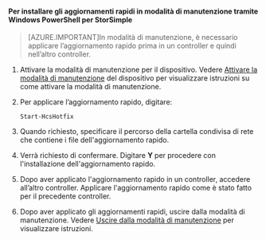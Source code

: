 #### Per installare gli aggiornamenti rapidi in modalità di manutenzione tramite Windows PowerShell per StorSimple

> [AZURE.IMPORTANT]In modalità di manutenzione, è necessario applicare l’aggiornamento rapido prima in un controller e quindi nell’altro controller.

1. Attivare la modalità di manutenzione per il dispositivo. Vedere [Attivare la modalità di manutenzione](#enter-maintenance-mode) del dispositivo per visualizzare istruzioni su come attivare la modalità di manutenzione.

2. Per applicare l’aggiornamento rapido, digitare:

     `Start-HcsHotfix`

3. Quando richiesto, specificare il percorso della cartella condivisa di rete che contiene i file dell'aggiornamento rapido.

4. Verrà richiesto di confermare. Digitare **Y** per procedere con l'installazione dell'aggiornamento rapido.

5. Dopo aver applicato l'aggiornamento rapido in un controller, accedere all’altro controller. Applicare l'aggiornamento rapido come è stato fatto per il precedente controller.

6. Dopo aver applicato gli aggiornamenti rapidi, uscire dalla modalità di manutenzione. Vedere [Uscire dalla modalità di manutenzione](#exit-maintenance-mode) per visualizzare istruzioni.

<!---HONumber=August15_HO6-->